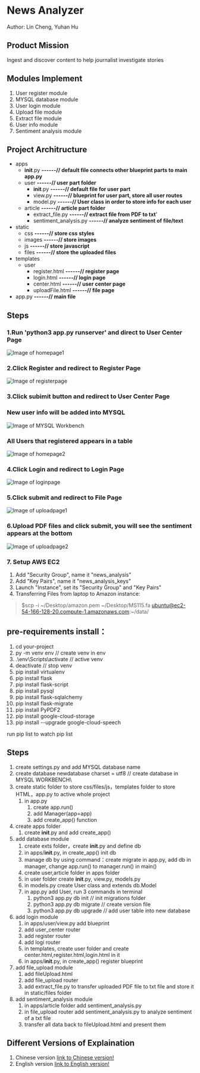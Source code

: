 
# News Analyzer
Author: Lin Cheng, Yuhan Hu

## Product Mission
Ingest and discover content to help journalist investigate stories

## Modules Implement
1. User register module
2. MYSQL database module
3. User login module
4. Upload file module
5. Extract file module
6. User info module
7. Sentiment analysis module

## Project Architructure

- apps  
    - __init__.py                                               **------// default file connects other blueprint parts to main app.py**
    - user                                                      **------// user part folder**
        - __init__.py                                           **------// default file for user part**
        - view.py                                               **------// blueprint for user part, store all user routes**
        - model.py                                              **------// User class in order to store info for each user**
    - article                                                   **------// article part folder**
        - extract_file.py                                       **------// extract file from PDF to txt**'
        - sentiment_analysis.py                                 **------// analyze sentiment of file/text**
- static  
    - css                                                       **------// store css styles**
    - images                                                    **------// store images**
    - js                                                        **------// store javascript**
    - files                                                     **------// store the uploaded files**
- templates  
    - user
        - register.html                                         **------// register page**
        - login.html                                            **------// login page**
        - center.html                                           **------// user center page**
        - uploadFile.html                                       **------// file page**
- app.py                                                        **------// main file**

## Steps
### 1.Run 'python3 app.py runserver' and direct to User Center Page
![Image of homepage1](img/homepage1.png)
### 2.Click Register and redirect to Register Page
![Image of registerpage](img/registerpage.png)
### 3.Click subimit button and redirect to User Center Page
### New user info will be added into MYSQL
![Image of MYSQL Workbench](img/MYSQL.png)
### All Users that registered appears in a table
![Image of homepage2](img/homepage2.png)
### 4.Click Login and redirect to Login Page
![Image of loginpage](img/loginpage.png)
### 5.Click submit and redirect to File Page
![Image of uploadpage1](img/uploadpage1.png)
### 6.Upload PDF files and click submit, you will see the sentiment appears at the bottom
![Image of uploadpage2](img/uploadpage2.png)
### 7. Setup AWS EC2
1. Add "Security Group", name it "news_analysis"
2. Add "Key Pairs", name it "news_analysis_keys"
3. Launch "Instance", set its "Security Group" and "Key Pairs"
4. Transferring Files from laptop to Amazon instance:
> $scp -i ~/Desktop/amazon.pem ~/Desktop/MS115.fa  ubuntu@ec2-54-166-128-20.compute-1.amazonaws.com:~/data/


## pre-requirements install：  
1. cd your-project
2. py -m venv env // create venv in env
3. .\env\Scripts\activate  // active venv
4. deactivate  // stop venv
5. pip install virtualenv
6. pip install flask
7. pip install flask-script
8. pip install pysql
9. pip install flask-sqlalchemy
10. pip install flask-migrate
11. pip install PyPDF2
12. pip install google-cloud-storage
13. pip install --upgrade google-cloud-speech

run pip list to watch pip list

## Steps
1. create settings.py and add MYSQL database name
2. create database newdatabase charset = utf8  // create database in MYSQL WORKBENCH\
3. create static folder to store css/files/js，templates folder to store HTML，app.py to active whole project
    1. in app.py
        1. create app.run()
        2. add Manager(app=app)
        3. add create_app() function
4. create apps folder
    1. create __init__.py and add create_app()
5. add database module
    1. create exts folder，create __init__.py and define db
    2. in apps/__init__.py, in create_app() init db  
    3. manage db by using command：create migrate in app.py, add db in manager, change app.run() to manager.run() in main()
    4. create user,article folder in apps folder
    5. in user folder create __init__.py, view.py, models.py  
    6. in models.py create User class and extends db.Model  
    7. in app.py add User, run 3 commands in terminal 
        1. python3 app.py db init      // init migrations folder
        2. python3 app.py db migrate   // create version file
        3. python3 app.py db upgrade   // add user table into new database
6. add login module
    1. in apps/user/view.py add blueprint
    2. add user_center router
    3. add register router
    4. add logi router
    5. in templates, create user folder and create center.html,register.html,login.html in it
    6. in apps/__init__.py, in create_app() register blueprint
7. add file_upload module
    1. add fileUpload.html
    2. add file_upload router
    3. add extract_file.py to transfer uploaded PDF file to txt file and store it in static/files folder
8. add sentiment_analysis module
    1. in apps/article folder add sentiment_analysis.py
    2. in file_upload router add sentiment_analysis.py to analyze sentiment of a txt file
    3. transfer all data back to fileUpload.html and present them

## Different Versions of Explaination
1. Chinese version [link to Chinese version!](explain/chinese_version.md)
2. English version [link to English version!](explain/english_version.md)

